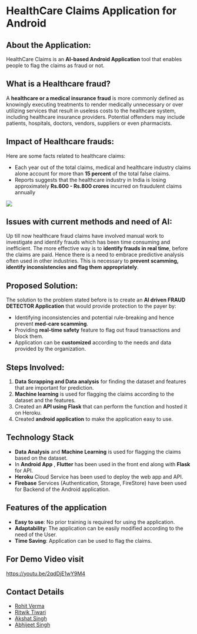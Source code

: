 # HealthCare Claims Application for Android

## About the Application:
HealthCare Claims is an **AI-based Android Application** tool that enables people to flag the claims as fraud or not.

## What is a Healthcare fraud?
A **healthcare or a medical insurance fraud** is more commonly defined as knowingly executing treatments to render medically unnecessary or over utilizing services that result in useless costs to the healthcare system, including healthcare insurance providers. Potential offenders may include patients, hospitals, doctors, vendors, suppliers or even pharmacists.

## Impact of Healthcare frauds:
Here are some facts related to healthcare claims:
- Each year out of the total claims, medical and healthcare industry claims alone account for more than **15 percent** of the total false claims.
- Reports suggests that the healthcare industry in India is losing approximately **Rs.600 - Rs.800 crores** incurred on fraudulent claims annually

<img src="https://www.marketsandmarkets.com/Images/healthcare-fraud-detection-market6.jpg" align="center" ></a>

## Issues with current methods and need of AI:
Up till now healthcare fraud claims have involved manual work to investigate and identify frauds which has been time consuming and inefficient. The more effective way is to **identify frauds in real time**, before the claims are paid. Hence there is a need to embrace predictive analysis often used in other industries. This is necessary to **prevent scamming, identify inconsistencies and flag them appropriately**.

## Proposed Solution:
The solution to the problem stated before is to create an **AI driven FRAUD DETECTOR Application** that would provide protection to the payer by:
- Identifying inconsistencies and potential rule-breaking and hence prevent **med-care scamming**. 
- Providing **real-time safety** feature to flag out fraud transactions and block them. 
- Application can be **customized** according to the needs and data provided by the organization.

## Steps Involved:
1. **Data Scrapping and Data analysis** for finding the dataset and features that are important for prediction.
2. **Machine learning** is used for flagging the claims according to the dataset and the features.
3. Created an **API using Flask** that can perform the function and hosted it on Heroku.
4. Created **android application** to make the application easy to use.

## Technology Stack 
- **Data Analysis** and **Machine Learning** is used for flagging the claims based on the dataset.
- In **Android App** , **Flutter** has been used in the front end along with **Flask** for API.
- **Heroku** Cloud Service has been used to deploy the web app and API.
- **Firebase** Services (Authentication, Storage, FireStore) have been used for Backend of the Android application.

## Features of the application
- **Easy to use**: No prior training is required for using the application.
- **Adaptability**: The application can be easily modified according to the need of the User.
- **Time Saving**: Application can be used to flag the claims.

## For Demo Video visit
https://youtu.be/2qdDjE1wY9M4

## Contact Details
- [Rohit Verma](https://www.linkedin.com/in/rohit96)
- [Ritwik Tiwari](https://www.linkedin.com/in/itsrko02)
- [Akshat Singh](https://www.linkedin.com/in/akshat3sep)
- [Abhijeet Singh](https://www.linkedin.com/in/1398abhisingh911)
